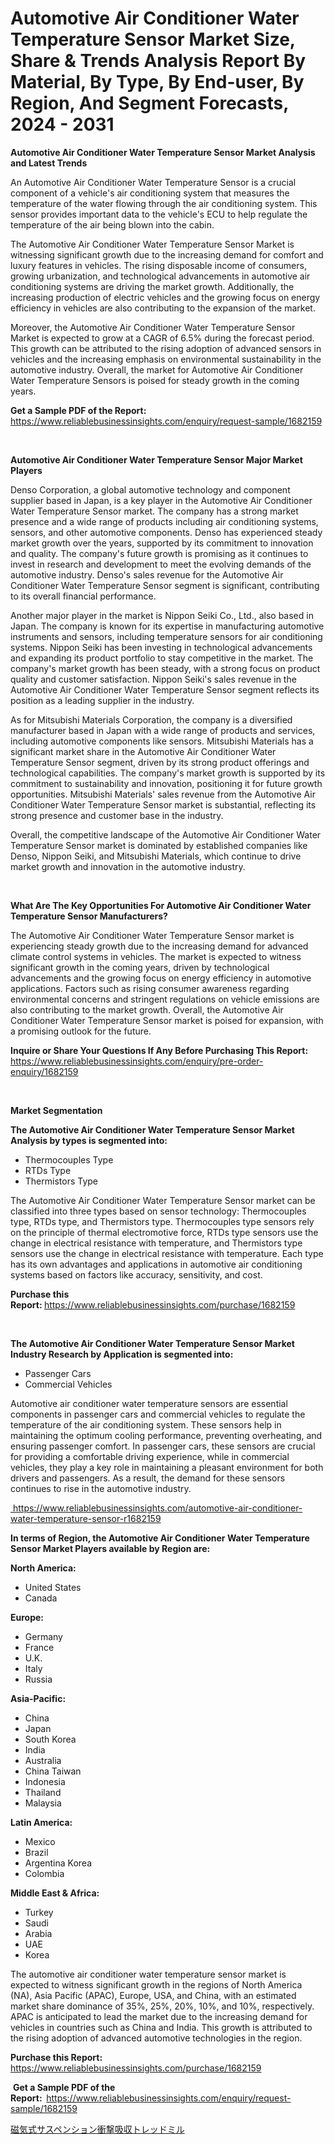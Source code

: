<p><h1>Automotive Air Conditioner Water Temperature Sensor Market Size, Share & Trends Analysis Report By Material, By Type, By End-user, By Region, And Segment Forecasts, 2024 - 2031</h1></p><p><strong>Automotive Air Conditioner Water Temperature Sensor Market Analysis and Latest Trends</strong></p>
<p><p>An Automotive Air Conditioner Water Temperature Sensor is a crucial component of a vehicle's air conditioning system that measures the temperature of the water flowing through the air conditioning system. This sensor provides important data to the vehicle's ECU to help regulate the temperature of the air being blown into the cabin.</p><p>The Automotive Air Conditioner Water Temperature Sensor Market is witnessing significant growth due to the increasing demand for comfort and luxury features in vehicles. The rising disposable income of consumers, growing urbanization, and technological advancements in automotive air conditioning systems are driving the market growth. Additionally, the increasing production of electric vehicles and the growing focus on energy efficiency in vehicles are also contributing to the expansion of the market.</p><p>Moreover, the Automotive Air Conditioner Water Temperature Sensor Market is expected to grow at a CAGR of 6.5% during the forecast period. This growth can be attributed to the rising adoption of advanced sensors in vehicles and the increasing emphasis on environmental sustainability in the automotive industry. Overall, the market for Automotive Air Conditioner Water Temperature Sensors is poised for steady growth in the coming years.</p></p>
<p><strong>Get a Sample PDF of the Report:&nbsp;</strong> <a href="https://www.reliablebusinessinsights.com/enquiry/request-sample/1682159">https://www.reliablebusinessinsights.com/enquiry/request-sample/1682159</a></p>
<p>&nbsp;</p>
<p><strong>Automotive Air Conditioner Water Temperature Sensor Major Market Players</strong></p>
<p><p>Denso Corporation, a global automotive technology and component supplier based in Japan, is a key player in the Automotive Air Conditioner Water Temperature Sensor market. The company has a strong market presence and a wide range of products including air conditioning systems, sensors, and other automotive components. Denso has experienced steady market growth over the years, supported by its commitment to innovation and quality. The company's future growth is promising as it continues to invest in research and development to meet the evolving demands of the automotive industry. Denso's sales revenue for the Automotive Air Conditioner Water Temperature Sensor segment is significant, contributing to its overall financial performance.</p><p>Another major player in the market is Nippon Seiki Co., Ltd., also based in Japan. The company is known for its expertise in manufacturing automotive instruments and sensors, including temperature sensors for air conditioning systems. Nippon Seiki has been investing in technological advancements and expanding its product portfolio to stay competitive in the market. The company's market growth has been steady, with a strong focus on product quality and customer satisfaction. Nippon Seiki's sales revenue in the Automotive Air Conditioner Water Temperature Sensor segment reflects its position as a leading supplier in the industry.</p><p>As for Mitsubishi Materials Corporation, the company is a diversified manufacturer based in Japan with a wide range of products and services, including automotive components like sensors. Mitsubishi Materials has a significant market share in the Automotive Air Conditioner Water Temperature Sensor segment, driven by its strong product offerings and technological capabilities. The company's market growth is supported by its commitment to sustainability and innovation, positioning it for future growth opportunities. Mitsubishi Materials' sales revenue from the Automotive Air Conditioner Water Temperature Sensor market is substantial, reflecting its strong presence and customer base in the industry.</p><p>Overall, the competitive landscape of the Automotive Air Conditioner Water Temperature Sensor market is dominated by established companies like Denso, Nippon Seiki, and Mitsubishi Materials, which continue to drive market growth and innovation in the automotive industry.</p></p>
<p>&nbsp;</p>
<p><strong>What Are The Key Opportunities For Automotive Air Conditioner Water Temperature Sensor Manufacturers?</strong></p>
<p><p>The Automotive Air Conditioner Water Temperature Sensor market is experiencing steady growth due to the increasing demand for advanced climate control systems in vehicles. The market is expected to witness significant growth in the coming years, driven by technological advancements and the growing focus on energy efficiency in automotive applications. Factors such as rising consumer awareness regarding environmental concerns and stringent regulations on vehicle emissions are also contributing to the market growth. Overall, the Automotive Air Conditioner Water Temperature Sensor market is poised for expansion, with a promising outlook for the future.</p></p>
<p><strong>Inquire or Share Your Questions If Any Before Purchasing This Report:</strong> <a href="https://www.reliablebusinessinsights.com/enquiry/pre-order-enquiry/1682159">https://www.reliablebusinessinsights.com/enquiry/pre-order-enquiry/1682159</a></p>
<p>&nbsp;</p>
<p><strong>Market Segmentation</strong></p>
<p><strong>The Automotive Air Conditioner Water Temperature Sensor Market Analysis by types is segmented into:</strong></p>
<p><ul><li>Thermocouples Type</li><li>RTDs Type</li><li>Thermistors Type</li></ul></p>
<p><p>The Automotive Air Conditioner Water Temperature Sensor market can be classified into three types based on sensor technology: Thermocouples type, RTDs type, and Thermistors type. Thermocouples type sensors rely on the principle of thermal electromotive force, RTDs type sensors use the change in electrical resistance with temperature, and Thermistors type sensors use the change in electrical resistance with temperature. Each type has its own advantages and applications in automotive air conditioning systems based on factors like accuracy, sensitivity, and cost.</p></p>
<p><strong>Purchase this Report:&nbsp;</strong><a href="https://www.reliablebusinessinsights.com/purchase/1682159">https://www.reliablebusinessinsights.com/purchase/1682159</a></p>
<p>&nbsp;</p>
<p><strong>The Automotive Air Conditioner Water Temperature Sensor Market Industry Research by Application is segmented into:</strong></p>
<p><ul><li>Passenger Cars</li><li>Commercial Vehicles</li></ul></p>
<p><p>Automotive air conditioner water temperature sensors are essential components in passenger cars and commercial vehicles to regulate the temperature of the air conditioning system. These sensors help in maintaining the optimum cooling performance, preventing overheating, and ensuring passenger comfort. In passenger cars, these sensors are crucial for providing a comfortable driving experience, while in commercial vehicles, they play a key role in maintaining a pleasant environment for both drivers and passengers. As a result, the demand for these sensors continues to rise in the automotive industry.</p></p>
<p><a href="https://www.reliablebusinessinsights.com/automotive-air-conditioner-water-temperature-sensor-r1682159">&nbsp;https://www.reliablebusinessinsights.com/automotive-air-conditioner-water-temperature-sensor-r1682159</a></p>
<p><strong>In terms of Region, the Automotive Air Conditioner Water Temperature Sensor Market Players available by Region are:</strong></p>
<p>
    <p> <strong> North America: </strong>
        <ul>
            <li>United States</li>
            <li>Canada</li>
        </ul>
        </p> 
    <p> <strong> Europe: </strong>
        <ul>
            <li>Germany</li>
            <li>France</li>
            <li>U.K.</li>
            <li>Italy</li>
            <li>Russia</li>
        </ul>
        </p> 
    <p> <strong> Asia-Pacific: </strong>
        <ul>
            <li>China</li>
            <li>Japan</li>
            <li>South Korea</li>
            <li>India</li>
            <li>Australia</li>
            <li>China Taiwan</li>
            <li>Indonesia</li>
            <li>Thailand</li>
            <li>Malaysia</li>
        </ul>
        </p> 
    <p> <strong> Latin America: </strong>
        <ul>
            <li>Mexico</li>
            <li>Brazil</li>
            <li>Argentina Korea</li>
            <li>Colombia</li>
        </ul>
        </p> 
    <p> <strong> Middle East & Africa: </strong>
        <ul>
            <li>Turkey</li>
            <li>Saudi</li>
            <li>Arabia</li>
            <li>UAE</li>
            <li>Korea</li>
        </ul>
    </p>
    </p>
<p><p>The automotive air conditioner water temperature sensor market is expected to witness significant growth in the regions of North America (NA), Asia Pacific (APAC), Europe, USA, and China, with an estimated market share dominance of 35%, 25%, 20%, 10%, and 10%, respectively. APAC is anticipated to lead the market due to the increasing demand for vehicles in countries such as China and India. This growth is attributed to the rising adoption of advanced automotive technologies in the region.</p></p>
<p><strong>Purchase this Report: </strong><a href="https://www.reliablebusinessinsights.com/purchase/1682159">https://www.reliablebusinessinsights.com/purchase/1682159</a></p>
<p>&nbsp;<strong>Get a Sample PDF of the Report:&nbsp;&nbsp;</strong><a href="https://www.reliablebusinessinsights.com/enquiry/request-sample/1682159">https://www.reliablebusinessinsights.com/enquiry/request-sample/1682159</a></p>
<p><strong></strong></p>
<p><p><a href="https://medium.com/@josephmiller1959/%E7%A3%81%E6%B0%97%E3%82%B5%E3%82%B9%E3%83%9A%E3%83%B3%E3%82%B7%E3%83%A7%E3%83%B3%E8%A1%9D%E6%92%83%E5%90%B8%E5%8F%8E%E3%83%88%E3%83%AC%E3%83%83%E3%83%89%E3%83%9F%E3%83%AB%E5%B8%82%E5%A0%B4-%E7%AB%B6%E4%BA%89%E5%88%86%E6%9E%90-%E5%B8%82%E5%A0%B4%E5%8B%95%E5%90%91-2031%E5%B9%B4%E3%81%BE%E3%81%A7%E3%81%AE%E4%BA%88%E6%B8%AC-d74e1b30f197">磁気式サスペンション衝撃吸収トレッドミル</a></p></p>
